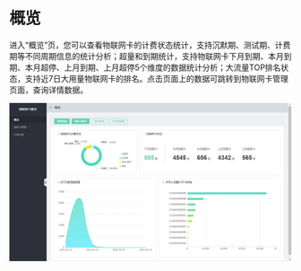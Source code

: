 
# 概览

进入“概览”页，您可以查看物联网卡的计费状态统计，支持沉默期、测试期、计费期等不同周期信息的统计分析；超量和到期统计，支持物联网卡下月到期、本月到期、本月超停、上月到期、上月超停5个维度的数据统计分析；大流量TOP排名状态，支持近7日大用量物联网卡的排名。点击页面上的数据可跳转到物联网卡管理页面，查询详情数据。

![概览](../../../../image/Query-Card-Service/overview.png)
